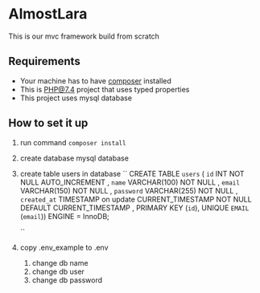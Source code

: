 # AlmostLara

This is our mvc framework build from scratch

## Requirements
- Your machine has to have [composer](https://getcomposer.org/download/) installed
- This is PHP@7.4 project that uses typed properties
- This project uses mysql database

## How to set it up

1. run command `composer install`
1. create database mysql database
1. create table users in database
    ``
        CREATE TABLE  `users` ( `id` INT NOT NULL AUTO_INCREMENT , `name` VARCHAR(100) NOT NULL , `email` VARCHAR(150) NOT NULL , `password` VARCHAR(255) NOT NULL , `created_at` TIMESTAMP on update CURRENT_TIMESTAMP NOT NULL DEFAULT CURRENT_TIMESTAMP , PRIMARY KEY (`id`), UNIQUE `EMAIL` (`email`)) ENGINE = InnoDB;

    ``
1. copy .env_example to .env
    1. change db name 
    1. change db user 
    1. change db password 